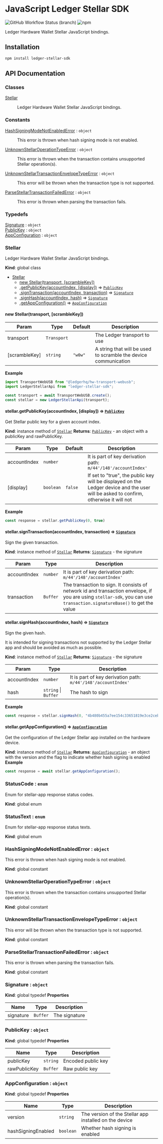 # JavaScript Ledger Stellar SDK

![GitHub Workflow Status (branch)](https://img.shields.io/github/workflow/status/overcat/js-ledger-stellar-sdk/Main/main)
![npm](https://img.shields.io/npm/v/ledger-stellar-sdk)

Ledger Hardware Wallet Stellar JavaScript bindings.

## Installation

```bash
npm install ledger-stellar-sdk
```

## API Documentation
### Classes

<dl>
<dt><a href="#Stellar">Stellar</a></dt>
<dd><p>Ledger Hardware Wallet Stellar JavaScript bindings.</p>
</dd>
</dl>

### Constants

<dl>
<dt><a href="#HashSigningModeNotEnabledError">HashSigningModeNotEnabledError</a> : <code>object</code></dt>
<dd><p>This error is thrown when hash signing mode is not enabled.</p>
</dd>
<dt><a href="#UnknownStellarOperationTypeError">UnknownStellarOperationTypeError</a> : <code>object</code></dt>
<dd><p>This error is thrown when the transaction contains unsupported Stellar operation(s).</p>
</dd>
<dt><a href="#UnknownStellarTransactionEnvelopeTypeError">UnknownStellarTransactionEnvelopeTypeError</a> : <code>object</code></dt>
<dd><p>This error will be thrown when the transaction type is not supported.</p>
</dd>
<dt><a href="#ParseStellarTransactionFailedError">ParseStellarTransactionFailedError</a> : <code>object</code></dt>
<dd><p>This error is thrown when parsing the transaction fails.</p>
</dd>
</dl>

### Typedefs

<dl>
<dt><a href="#Signature">Signature</a> : <code>object</code></dt>
<dd></dd>
<dt><a href="#PublicKey">PublicKey</a> : <code>object</code></dt>
<dd></dd>
<dt><a href="#AppConfiguration">AppConfiguration</a> : <code>object</code></dt>
<dd></dd>
</dl>

<a name="Stellar"></a>

### Stellar
Ledger Hardware Wallet Stellar JavaScript bindings.

**Kind**: global class

* [Stellar](#Stellar)
    * [new Stellar(transport, [scrambleKey])](#new_Stellar_new)
    * [.getPublicKey(accountIndex, [display])](#Stellar+getPublicKey) ⇒ [<code>PublicKey</code>](#PublicKey)
    * [.signTransaction(accountIndex, transaction)](#Stellar+signTransaction) ⇒ [<code>Signature</code>](#Signature)
    * [.signHash(accountIndex, hash)](#Stellar+signHash) ⇒ [<code>Signature</code>](#Signature)
    * [.getAppConfiguration()](#Stellar+getAppConfiguration) ⇒ [<code>AppConfiguration</code>](#AppConfiguration)

<a name="new_Stellar_new"></a>

#### new Stellar(transport, [scrambleKey])

| Param | Type | Default | Description |
| --- | --- | --- | --- |
| transport | <code>Transport</code> |  | The Ledger transport to use |
| [scrambleKey] | <code>string</code> | <code>&quot;w0w&quot;</code> | A string that will be used to scramble the device communication |

**Example**
```typescript
import TransportWebUSB from "@ledgerhq/hw-transport-webusb";
import LedgerStellarApi from "ledger-stellar-sdk";

const transport = await TransportWebUSB.create();
const stellar = new LedgerStellarApi(transport);
```
<a name="Stellar+getPublicKey"></a>

#### stellar.getPublicKey(accountIndex, [display]) ⇒ [<code>PublicKey</code>](#PublicKey)
Get Stellar public key for a given account index.

**Kind**: instance method of [<code>Stellar</code>](#Stellar)
**Returns**: [<code>PublicKey</code>](#PublicKey) - an object with a publicKey and rawPublicKey.

| Param | Type | Default | Description |
| --- | --- | --- | --- |
| accountIndex | <code>number</code> |  | It is part of key derivation path: `m/44'/148'/accountIndex'` |
| [display] | <code>boolean</code> | <code>false</code> | If set to "true", the public key will be displayed on the Ledger device and the user will be asked to confirm, otherwise it will not |

**Example**
```typescript
const response = stellar.getPublicKey(0, true)
```
<a name="Stellar+signTransaction"></a>

#### stellar.signTransaction(accountIndex, transaction) ⇒ [<code>Signature</code>](#Signature)
Sign the given transaction.

**Kind**: instance method of [<code>Stellar</code>](#Stellar)
**Returns**: [<code>Signature</code>](#Signature) - the signature

| Param | Type | Description |
| --- | --- | --- |
| accountIndex | <code>number</code> | It is part of key derivation path: `m/44'/148'/accountIndex'` |
| transaction | <code>Buffer</code> | The transaction to sign. It consists of network id and transaction envelope, if you are using `stellar-sdk`, you can use `transaction.signatureBase()` to get the value |

<a name="Stellar+signHash"></a>

#### stellar.signHash(accountIndex, hash) ⇒ [<code>Signature</code>](#Signature)
Sign the given hash.

It is intended for signing transactions not supported by the Ledger Stellar
app and should be avoided as much as possible.

**Kind**: instance method of [<code>Stellar</code>](#Stellar)
**Returns**: [<code>Signature</code>](#Signature) - the signature

| Param | Type | Description |
| --- | --- | --- |
| accountIndex | <code>number</code> | It is part of key derivation path: `m/44'/148'/accountIndex'` |
| hash | <code>string</code> \| <code>Buffer</code> | The hash to sign |

**Example**
```typescript
const response = stellar.signHash(0, "4b480b455a7ee154c33651819e3ce2ceb6bcd9dda78887777c4d2718c5cd04cd")
```
<a name="Stellar+getAppConfiguration"></a>

#### stellar.getAppConfiguration() ⇒ [<code>AppConfiguration</code>](#AppConfiguration)
Get the configuration of the Ledger Stellar app installed on the hardware device.

**Kind**: instance method of [<code>Stellar</code>](#Stellar)
**Returns**: [<code>AppConfiguration</code>](#AppConfiguration) - an object with the version and the flag to indicate whether hash signing is enabled
**Example**
```typescript
const response = await stellar.getAppConfiguration();
```
<a name="StatusCode"></a>

### StatusCode : <code>enum</code>
Enum for stellar-app response status codes.

**Kind**: global enum
<a name="StatusText"></a>

### StatusText : <code>enum</code>
Enum for stellar-app response status texts.

**Kind**: global enum
<a name="HashSigningModeNotEnabledError"></a>

### HashSigningModeNotEnabledError : <code>object</code>
This error is thrown when hash signing mode is not enabled.

**Kind**: global constant
<a name="UnknownStellarOperationTypeError"></a>

### UnknownStellarOperationTypeError : <code>object</code>
This error is thrown when the transaction contains unsupported Stellar operation(s).

**Kind**: global constant
<a name="UnknownStellarTransactionEnvelopeTypeError"></a>

### UnknownStellarTransactionEnvelopeTypeError : <code>object</code>
This error will be thrown when the transaction type is not supported.

**Kind**: global constant
<a name="ParseStellarTransactionFailedError"></a>

### ParseStellarTransactionFailedError : <code>object</code>
This error is thrown when parsing the transaction fails.

**Kind**: global constant
<a name="Signature"></a>

### Signature : <code>object</code>
**Kind**: global typedef
**Properties**

| Name | Type | Description |
| --- | --- | --- |
| signature | <code>Buffer</code> | The signature |

<a name="PublicKey"></a>

### PublicKey : <code>object</code>
**Kind**: global typedef
**Properties**

| Name | Type | Description |
| --- | --- | --- |
| publicKey | <code>string</code> | Encoded public key |
| rawPublicKey | <code>Buffer</code> | Raw public key |

<a name="AppConfiguration"></a>

### AppConfiguration : <code>object</code>
**Kind**: global typedef
**Properties**

| Name | Type | Description |
| --- | --- | --- |
| version | <code>string</code> | The version of the Stellar app installed on the device |
| hashSigningEnabled | <code>boolean</code> | Whether hash signing is enabled |
